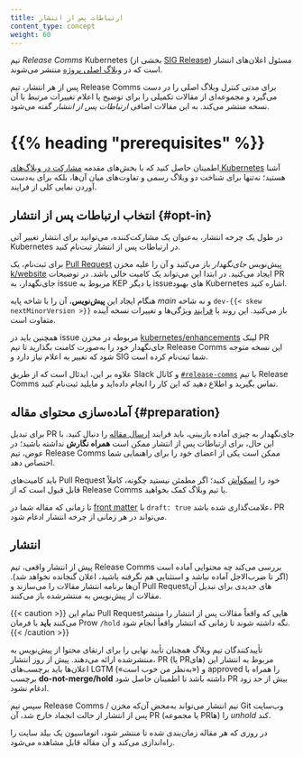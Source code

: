 ```yaml
---
title: ارتباطات پس از انتشار
content_type: concept
weight: 60
---
```


<!-- overview -->

تیم _Release Comms_ Kubernetes (بخشی از
[SIG Release](https://github.com/kubernetes/community/tree/master/sig-release))
مسئول اعلان‌های انتشار است که در
[وبلاگ اصلی پروژه](/docs/contribute/blog/#main-blog) منتشر می‌شوند.

پس از هر انتشار، تیم Release Comms برای مدتی کنترل وبلاگ اصلی را در دست می‌گیرد
و مجموعه‌ای از مقالات تکمیلی را برای توضیح یا اعلام تغییرات مرتبط با آن نسخه منتشر می‌کند.
به این مقالات اضافی _ارتباطات پس از انتشار_ گفته می‌شود.

# {{% heading "prerequisites" %}}

اطمینان حاصل کنید که با بخش‌های مقدمه
[مشارکت در وبلاگ‌های Kubernetes](/docs/contribute/blog/)
آشنا هستید؛ نه‌تنها برای شناخت دو وبلاگ رسمی و تفاوت‌های میان آن‌ها، بلکه برای به‌دست آوردن
نمایی کلی از فرایند.

<!-- body -->

## انتخاب ارتباطات پس از انتشار {#opt-in}

در طول یک چرخه انتشار، به‌عنوان یک مشارکت‌کننده، می‌توانید برای انتشار تغییر آتی Kubernetes
در ارتباطات پس از انتشار ثبت‌نام کنید.

برای ثبت‌نام، یک [Pull Request](https://www.k8s.dev/docs/guide/pull-requests/)
پیش‌نویس _جای‌نگهدار_ باز می‌کنید و آن را علیه مخزن
[k/website](https://github.com/kubernetes/website) ایجاد می‌کنید. در ابتدا این می‌تواند
یک کامیت خالی باشد. در توضیحات PR جای‌نگهدار، به issue مربوط به KEP یا دیگر issueهای بهبود
Kubernetes اشاره کنید.

هنگام ایجاد این **پیش‌نویس**‌، آن را با شاخه پایه _main_ و نه شاخه
`dev-{{< skew nextMinorVersion >}}` باز می‌کنید. این روند با
[فرایند](/docs/contribute/new-content/new-features/#open-a-placeholder-pr)
ویژگی‌ها و تغییرات نسخه آینده متفاوت است.

همچنین باید در issue مربوطه در مخزن
[kubernetes/enhancements](https://github.com/kubernetes/enhancements)
لینک PR جای‌نگهدار خود را به‌صورت کامنت بگذارید تا تیم Release Comms این نسخه متوجه شود
که تغییر به اعلام نیاز دارد و SIG شما ثبت‌نام کرده است.

علاوه بر این، ایدئال است که از طریق Slack و کانال
[`#release-comms`](https://kubernetes.slack.com/archives/CNT9Y603D)
با تیم Release Comms تماس بگیرید و اطلاع دهید که این کار را انجام داده‌اید و مایلید ثبت‌نام کنید.

## آماده‌سازی محتوای مقاله {#preparation}

برای تبدیل PR جای‌نگهدار به چیزی آماده بازبینی، باید فرایند
[ارسال مقاله](/docs/contribute/blog/article-submission/)
را دنبال کنید. با این حال، برای ارتباطات پس از انتشار ممکن است
**همراه نگارش** نداشته باشید؛ در عوض، تیم Release Comms ممکن است یکی از اعضای خود را
برای راهنمایی شما اختصاص دهد.

باید کامیت‌های Pull Request خود را
[اسکوآش](https://www.k8s.dev/docs/guide/pull-requests/#squashing)
کنید؛ اگر مطمئن نیستید چگونه، کاملاً قابل قبول است که از Release Comms یا تیم وبلاگ کمک بخواهید.

تا زمانی که مقاله شما در
[front matter](https://gohugo.io/content-management/front-matter/)
با `draft: true` علامت‌گذاری شده باشد، PR می‌تواند در هر زمانی از چرخه انتشار ادغام شود.

## انتشار

پیش از انتشار واقعی، تیم Release Comms بررسی می‌کند چه محتوایی آماده است
(اگر تا ضرب‌الاجل آماده نباشد و استثنایی هم نگرفته باشید، اعلان گنجانده نخواهد شد).
آن‌ها برنامه انتشار مقالات را می‌سازند و Pull Requestهای جدیدی برای تبدیل آن مقالات
از پیش‌نویس به منتشرشده باز می‌کنند.

{{< caution >}}
تمام این Pull Requestهایی که واقعاً مقالات پس از انتشار را منتشر می‌کنند **باید**
با فرمان Prow `/hold` نگه داشته شوند تا زمانی که انتشار واقعاً انجام شود.
{{< /caution >}}

تأییدکنندگان تیم وبلاگ همچنان تأیید نهایی را برای ارتقای محتوا از پیش‌نویس
به منتشرشده ارائه می‌دهند. پیش از روز انتشار، PR (یا PRهای) مربوط به انتشار این
اعلان‌ها باید برچسب‌های LGTM («به‌نظر من خوب است») و approved را همراه با برچسب
**do-not-merge/hold** داشته باشد تا اطمینان حاصل شود PR بیش از حد زود ادغام نشود.

سپس تیم Release Comms / تیم انتشار می‌تواند به‌محض آن‌که مخزن Git وب‌سایت پس از انتشار
از حالت انجماد خارج شد، آن PR (یا مجموعه PRها) را _unhold_ کند.

در روزی که هر مقاله زمان‌بندی شده تا منتشر شود، اتوماسیون یک بیلد سایت را
راه‌اندازی می‌کند و آن مقاله قابل مشاهده می‌شود.
